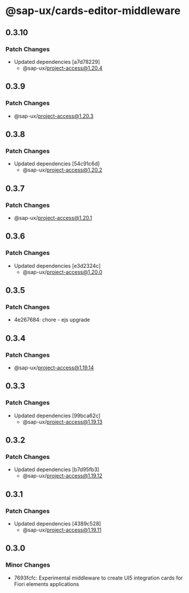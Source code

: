 # @sap-ux/cards-editor-middleware

## 0.3.10

### Patch Changes

-   Updated dependencies [a7d78229]
    -   @sap-ux/project-access@1.20.4

## 0.3.9

### Patch Changes

-   @sap-ux/project-access@1.20.3

## 0.3.8

### Patch Changes

-   Updated dependencies [54c91c6d]
    -   @sap-ux/project-access@1.20.2

## 0.3.7

### Patch Changes

-   @sap-ux/project-access@1.20.1

## 0.3.6

### Patch Changes

-   Updated dependencies [e3d2324c]
    -   @sap-ux/project-access@1.20.0

## 0.3.5

### Patch Changes

-   4e267684: chore - ejs upgrade

## 0.3.4

### Patch Changes

-   @sap-ux/project-access@1.19.14

## 0.3.3

### Patch Changes

-   Updated dependencies [99bca62c]
    -   @sap-ux/project-access@1.19.13

## 0.3.2

### Patch Changes

-   Updated dependencies [b7d95fb3]
    -   @sap-ux/project-access@1.19.12

## 0.3.1

### Patch Changes

-   Updated dependencies [4389c528]
    -   @sap-ux/project-access@1.19.11

## 0.3.0

### Minor Changes

-   7693fcfc: Experimental middleware to create UI5 integration cards for Fiori elements applications
